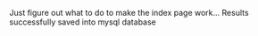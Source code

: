 Just figure out what to do to make the index page work...
Results successfully saved into mysql database
